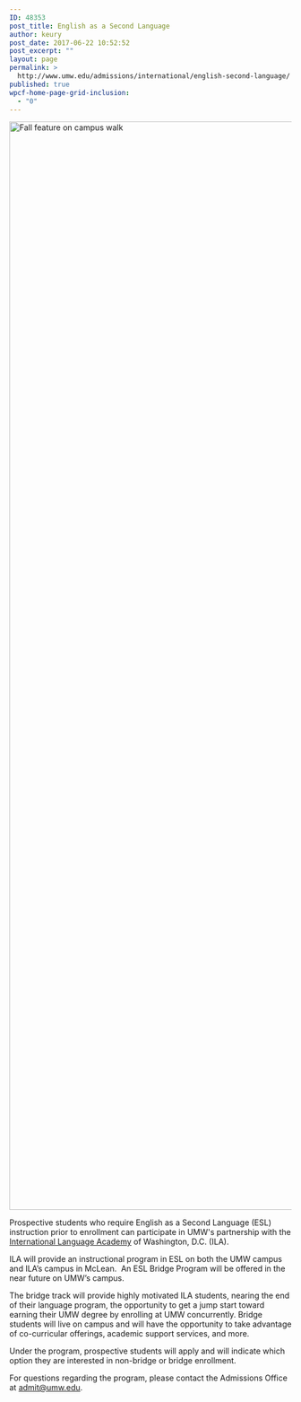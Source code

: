```yaml
---
ID: 48353
post_title: English as a Second Language
author: keury
post_date: 2017-06-22 10:52:52
post_excerpt: ""
layout: page
permalink: >
  http://www.umw.edu/admissions/international/english-second-language/
published: true
wpcf-home-page-grid-inclusion:
  - "0"
---
```

<img class="aligncenter wp-image-48355 size-full" src="http://www.umw.edu/admissions/wp-content/uploads/sites/6/2017/06/NS-Fall-12-Website.jpg" alt="Fall feature on campus walk" width="2705" height="1940" />

Prospective students who require English as a Second Language (ESL) instruction prior to enrollment can participate in UMW's partnership with the <a href="https://www.ila.edu/">International Language Academy</a> of Washington, D.C. (ILA).

ILA will provide an instructional program in ESL on both the UMW campus and ILA’s campus in McLean.  An ESL Bridge Program will be offered in the near future on UMW’s campus.

The bridge track will provide highly motivated ILA students, nearing the end of their language program, the opportunity to get a jump start toward earning their UMW degree by enrolling at UMW concurrently. Bridge students will live on campus and will have the opportunity to take advantage of co-curricular offerings, academic support services, and more.

Under the program, prospective students will apply and will indicate which option they are interested in non-bridge or bridge enrollment.

For questions regarding the program, please contact the Admissions Office at <a href="mailto:admit@umw.edu">admit@umw.edu</a>.